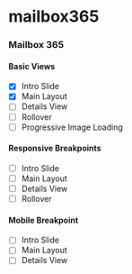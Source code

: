 mailbox365
==========

### Mailbox 365

#### Basic Views
- [x] Intro Slide
- [x] Main Layout
- [ ] Details View
- [ ] Rollover
- [ ] Progressive Image Loading

#### Responsive Breakpoints
- [ ] Intro Slide
- [ ] Main Layout
- [ ] Details View
- [ ] Rollover

#### Mobile Breakpoint
- [ ] Intro Slide
- [ ] Main Layout
- [ ] Details View
